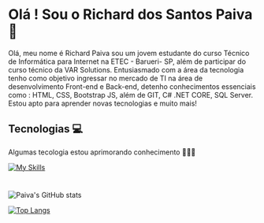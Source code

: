 # Olá ! Sou o Richard dos Santos Paiva👋

Olá, meu nome é Richard Paiva sou um jovem estudante do curso Técnico de Informática para Internet na ETEC - Barueri- SP, 
além de participar do curso técnico da VAR Solutions. Entusiasmado com a área da tecnologia tenho como objetivo ingressar 
no mercado de TI na área de desenvolvimento Front-end e Back-end, detenho conhecimentos essenciais como : HTML, CSS, Bootstrap JS, 
além de GIT, C# .NET CORE, SQL Server. Estou apto para aprender novas tecnologias e muito mais!




##  Tecnologias 💻

Algumas tecologia estou aprimorando conhecimento 🧠🧑‍💻

[![My Skills](https://skillicons.dev/icons?i=js,html,css,bootstrap,git,php,react,cs	)](https://skillicons.dev)
#

![Paiva's GitHub stats](https://github-readme-stats.vercel.app/api?username=RichardSantosPaiva&theme=great-gatsby&show_icons=true)

[![Top Langs](https://github-readme-stats.vercel.app/api/top-langs/?username=RichardSantosPaiva&layout=donut&theme=great-gatsby&show)](https://github.com/anuraghazra/github-readme-stats)

